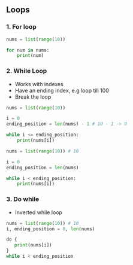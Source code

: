 ## Loops

### 1. For loop

```py
nums = list(range(10))

for num in nums:
    print(num)
```

### 2. While Loop

- Works with indexes
- Have an ending index, e.g loop till 100
- Break the loop

```py
nums = list(range(10))

i = 0
ending_position = len(nums) - 1 # 10 - 1 -> 9

while i <= ending_position:
    print(nums[i])
```

```py
nums = list(range(10)) # 10

i = 0
ending_position = len(nums)

while i < ending_position:
    print(nums[i])
```

### 3. Do while

- Inverted while loop

```py
nums = list(range(10)) # 10
i, ending_position = 0, len(nums)

do {
   print(nums[i])
}
while i < ending_position
```
